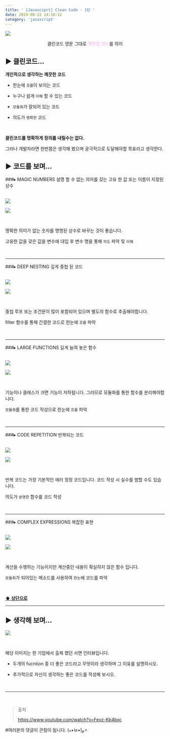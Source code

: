 ```yaml
---
title: ' [Javasciprt] Clean Code - 1탄 '
date: 2019-08-22 14:10:12
category: 'javascript'
---
```


![](../../../assets/javascript/clean-code/1/javascript.clean.code.logo.png)

<center>클린코드 영문 그대로 <strong style="color:#fbc2eb">깨끗한 코드</strong>를 의미</center>


## **▶︎ 클린코드...**

__개인적으로 생각하는 깨끗한 코드__

- 한눈에 `흐름`이 보이는 코드

- 누구나 쉽게 `이해` 할 수 있는 코드

- `모듈화`가 잘되어 있는 코드

- 의도가 `명확한` 코드

<br />

__클린코드를 명확하게 정의를 내릴수는 없다.__

그러나 개발자라면 한번쯤은 생각해 봤으며 궁극적으로 도달해야할 목표라고 생각한다.

## **▶︎ 코드를 보며...**

###▸ MAGIC NUMBERS
설명 할 수 없는 의미를 갖는 고유 한 값 또는 이름이 지정된 상수<br /><br />

![](../../../assets/javascript/clean-code/1/javascript.clean.code.1.befor.png)

![](../../../assets/javascript/clean-code/1/javascript.clean.code.1.after.png)

<br />

명확한 의미가 없는 숫자를 명명된 상수로 바꾸는 것이 좋습니다.

고유한 값을 갖은 값을 변수에 대입 후 변수 명을 통해 `의도` 파악 및 `이해`

<br />

---

###▸ DEEP NESTING
깊게 중첩 된 코드<br /><br />

![](../../../assets/javascript/clean-code/1/javascript.clean.code.2.befor.png)

![](../../../assets/javascript/clean-code/1/javascript.clean.code.2.after.png)

<br />

중첩 루프 또는 조건문이 많이 포함되어 있으며 별도의 함수로 추출해야합니다.

filter 함수를 통해 간결한 코드로 한눈에 `흐름` 파악

<br />

---

###▸ LARGE FUNCTIONS
길게 늘여 놓은 함수<br /><br />

![](../../../assets/javascript/clean-code/1/javascript.clean.code.3.befor.png)

![](../../../assets/javascript/clean-code/1/javascript.clean.code.3.after.png)

<br />

기능이나 클래스가 크면 기능이 저하됩니다. 그러므로 모듈화를 통한 함수를 분리해야합니다.

`모듈화`를 통한 코드 작성으로 한눈에 `흐름` 파악

<br />

---

###▸ CODE REPETITION
반복되는 코드<br /><br />

![](../../../assets/javascript/clean-code/1/javascript.clean.code.4.befor.png)

![](../../../assets/javascript/clean-code/1/javascript.clean.code.4.after.png)

<br />

반복 코드는 가장 기본적인 에러 정정 코드입니다. 코드 작성 시 실수를 범할 수도 있습니다.

의도가 `분명한` 함수를 코드 작성

<br />

---

###▸ COMPLEX EXPRESSIONS
복잡한 표현<br /><br />

![](../../../assets/javascript/clean-code/1/javascript.clean.code.5.befor.png)

![](../../../assets/javascript/clean-code/1/javascript.clean.code.5.after.png)

<br />

계산을 수행하는 기능이지만 계산중인 내용이 확실하지 않은 함수 입니다.

`모듈화`가 되어있는 메소드를 사용하여 `한눈`에 코드를 파악

<br />

**[⬆ 상단으로](#︎-코드를-보며)**

---

## **▶︎ 생각해 보며...**

![](../../../assets/javascript/clean-code/1/javascript.clean.code.6.png)

<br />

해당 이미지는 한 기업에서 출제 했던 서면 인터뷰입니다.

- 두개의 fucntion 중 더 좋은 코드라고 무엇이라 생각하며 그 이유를 설명하시오.

- 추가적으로 자신이 생각하는 좋은 코드를 작성해 보시오.

<br />

---

<br />

> 출처
>
> <a href="https://www.youtube.com/watch?v=Fevz-Kb4bxc" target="_blank">https://www.youtube.com/watch?v=Fevz-Kb4bxc</a>

#여러분의 댓글이 큰힘이 됩니다. (๑•̀ㅂ•́)و✧
